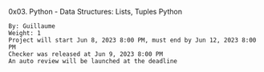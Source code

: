 0x03. Python - Data Structures: Lists, Tuples
Python

    By: Guillaume
    Weight: 1
    Project will start Jun 8, 2023 8:00 PM, must end by Jun 12, 2023 8:00 PM
    Checker was released at Jun 9, 2023 8:00 PM
    An auto review will be launched at the deadline
